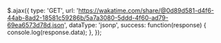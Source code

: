 $.ajax({
  type: 'GET',
  url: 'https://wakatime.com/share/@0d89d581-d4f6-44ab-8ad2-18581c59286b/5a7a3080-5ddd-4f60-ad79-69ea6573d78d.json',
  dataType: 'jsonp',
  success: function(response) {
    console.log(response.data);
  },
});
